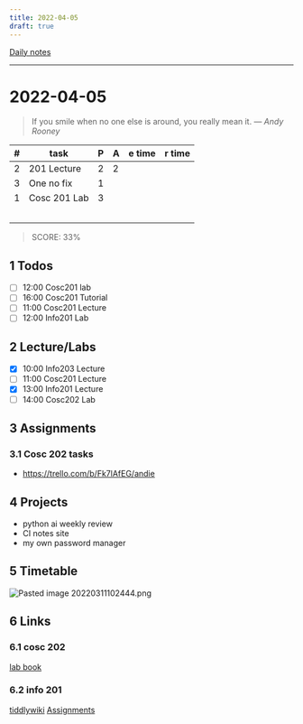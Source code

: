 ```yaml
---
title: 2022-04-05
draft: true
---
```

[Daily notes](out/notes/daily-notes.md)

---

# 2022-04-05
> If you smile when no one else is around, you really mean it.
> — <cite>Andy Rooney</cite>

| # | task                                        | P | A | e time | r time |
|---|---------------------------------------------|---|---|--------|--------|
| 2 | 201 Lecture                                 | 2 | 2 |        |        |
| 3 | One no fix                                  | 1 |   |        |        |
| 1 | Cosc 201 Lab                                | 3 |   |        |        |
|   |                                             |   |   |        |        |
|   |                                             |   |   |        |        |
|   |                                             |   |   |        |        |
|   |                                             |   |   |        |        |
|   |                                             |   |   |        |        |

> SCORE: 33%

## 1 Todos
- [ ] 12:00 Cosc201 lab
- [ ] 16:00 Cosc201 Tutorial
- [ ] 11:00 Cosc201 Lecture
- [ ] 12:00 Info201 Lab

## 2 Lecture/Labs
- [x] 10:00 Info203 Lecture
- [ ] 11:00 Cosc201 Lecture
- [x] 13:00 Info201 Lecture
- [ ] 14:00 Cosc202 Lab

## 3 Assignments

### 3.1 Cosc 202 tasks
- https://trello.com/b/Fk7lAfEG/andie

## 4 Projects
- python ai weekly review
- CI notes site
- my own password manager

## 5 Timetable
![Pasted image 20220311102444.png](None#invert)

## 6 Links
### 6.1 cosc 202 
[lab book](https://cosc202.cspages.otago.ac.nz/lab-book/COSC202LabBook.pdf)

### 6.2 info 201
[tiddlywiki](https://isgb.otago.ac.nz/infosci/INFO201/labs_release/raw/master/output/info201_labs.html#)
[Assignments](https://isgb.otago.ac.nz/info201/shared/assignments_release/raw/master/output/INFO201_Assignments.html)